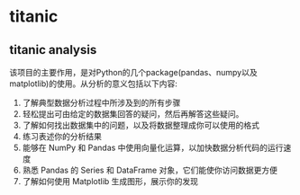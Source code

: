 # titanic
<h2>titanic analysis</h2>
<p>该项目的主要作用，是对Python的几个package(pandas、numpy以及matplotlib)的使用。从分析的意义包括以下内容:
<ol>
	<li>了解典型数据分析过程中所涉及到的所有步骤</li>
	<li>轻松提出可由给定的数据集回答的疑问，然后再解答这些疑问。</li>
	<li>了解如何找出数据集中的问题，以及将数据整理成你可以使用的格式</li>
	<li>练习表述你的分析结果</li>
	<li>能够在 NumPy 和 Pandas 中使用向量化运算，以加快数据分析代码的运行速度</li>
	<li>熟悉 Pandas 的 Series 和 DataFrame 对象，它们能使你访问数据更方便</li>
	<li>了解如何使用 Matplotlib 生成图形，展示你的发现</li>
</ol></p>